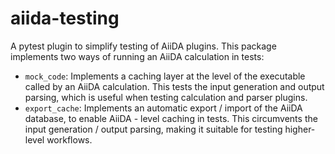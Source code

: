 # aiida-testing

A pytest plugin to simplify testing of AiiDA plugins. This package implements two ways of running an AiiDA calculation in tests:
- `mock_code`: Implements a caching layer at the level of the executable called by an AiiDA calculation. This tests the input generation and output parsing, which is useful when testing calculation and parser plugins.
- `export_cache`: Implements an automatic export / import of the AiiDA database, to enable AiiDA - level caching in tests. This circumvents the input generation / output parsing, making it suitable for testing higher-level workflows. 

